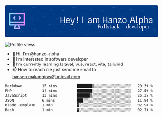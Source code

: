 ![Header](./github-header-image.png)

![Profile views](https://gpvc.arturio.dev/hanzo-alpha)

- 👋 Hi, I’m @hanzo-alpha
- 👀 I’m interested in software developer
- 🌱 I’m currently learning laravel, vue, react, vite, tailwind
- 📫 How to reach me just send me email to hansen.makangiras@hotmail.com 

<!---
hanzo-alpha/hanzo-alpha is a ✨ special ✨ repository because its `README.md` (this file) appears on your GitHub profile.
You can click the Preview link to take a look at your changes.
--->

<!--START_SECTION:waka-->

```text
Markdown         15 mins         ███████▒░░░░░░░░░░░░░░░░░   29.39 %
PHP              14 mins         ███████░░░░░░░░░░░░░░░░░░   27.59 %
JavaScript       13 mins         ██████▒░░░░░░░░░░░░░░░░░░   25.35 %
JSON             6 mins          ███░░░░░░░░░░░░░░░░░░░░░░   11.94 %
Blade Template   1 min           ▓░░░░░░░░░░░░░░░░░░░░░░░░   02.98 %
Bash             1 min           ▓░░░░░░░░░░░░░░░░░░░░░░░░   02.73 %
```

<!--END_SECTION:waka-->
